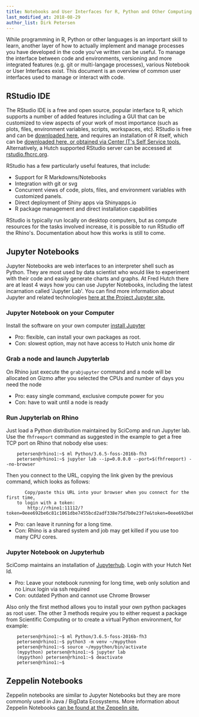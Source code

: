```yaml
---
title: Notebooks and User Interfaces for R, Python and Other Computing Languages
last_modified_at: 2018-08-29
author_list: Dirk Petersen
---
```

While programming in R, Python or other languages is an important skill to learn, another layer of how to actually implement and manage processes you have developed in the code you've written can be useful.  To manage the interface between code and environments, versioning and more integrated features (e.g. git or multi-langage processes), various Notebook or User Interfaces exist.  This document is an overview of common user interfaces used to manage or interact with code.  

## RStudio IDE
The RStudio IDE is a free and open source, popular interface to R, which supports a number of added features including a GUI that can be customized to view aspects of your work of most importance (such as plots, files, environment variables, scripts, workspaces, etc).  RStudio is free and can be [downloaded here](https://www.rstudio.com/), and requires an installation of R itself, which can be [downloaded here, or obtained via Center IT's Self Service tools.](https://cran.r-project.org/)  Alternatively, a Hutch supported RStudio server can be accessed at [rstudio.fhcrc.org](http://rstudio.fhcrc.org). <!-- Note, this is currently using http, not https, so not secure in its transfer of user passwords!  But, scicomp documenation (https://teams.fhcrc.org/sites/citwiki/SciComp/Pages/Rstudio%20Server,%20rstudio.fhcrc.org.aspx) states this is only accessible from within the Hutch, so is maybe ok?? -->

RStudio has a few particularly useful features, that include:
- Support for R Markdowns/Notebooks
- Integration with git or svg
- Concurrent views of code, plots, files, and environment variables with customized panels.  
- Direct deployment of Shiny apps via Shinyapps.io
- R package management and direct installation capabilities

RStudio is typically run locally on desktop computers, but as compute resources for the tasks involved increase, it is possible to run RStudio off the Rhino's.  Documentation about how this works is still to come.  

## Jupyter Notebooks

Jupyter Notebooks are web interfaces to an interpreter shell such as Python. They are most used by data scientist who would like to experiment with their code and easily generate charts and graphs. At Fred Hutch there are at least 4 ways how you can use Jupyter Notebooks, including the latest incarnation called 'Jupyter Lab'.  You can find more information about Jupyter and related technologies [here at the Project Jupyter site.](http://jupyter.org/)

### Jupyter Notebook on your Computer

Install the software on your own computer [install Jupyter](http://jupyter.org/install)

- Pro: flexible, can install your own packages as root.
- Con: slowest option, may not have access to Hutch unix home dir 

### Grab a node and launch Jupyterlab 

On Rhino just execute the `grabjupyter` command and a node will be allocated on Gizmo after you selected the CPUs and number of days you need the node

- Pro: easy single command, exclusive compute power for you
- Con: have to wait until a node is ready 

### Run Jupyterlab on Rhino

Just load a Python distribution maintained by SciComp and run Jupyter lab. Use the `fhfreeport` command as suggested in the example to get a free TCP port on Rhino that nobody else uses:

```
    petersen@rhino1:~$ ml Python/3.6.5-foss-2016b-fh3
    petersen@rhino1:~$ jupyter lab --ip=0.0.0.0 --port=$(fhfreeport) --no-browser
```

Then you connect to the URL, copying the link given by the previous command, which looks as follows:
```
       Copy/paste this URL into your browser when you connect for the first time,
    to login with a token:
        http://rhino1:11112/?token=0eee692be6c81c1061dbe7455bcd2adf338e75d7b0e23f7e&token=0eee692be6c81c1061dbe7455bcd2adf338e75d7b0e23f7e
```

- Pro: can leave it running for a long time.
- Con: Rhino is a shared system and job may get killed if you use too many CPU cores.


### Jupyter Notebook on Jupyterhub

SciComp maintains an installation of [Jupyterhub](https://jupyterhub.fhcrc.org/). Login with your Hutch Net Id.

- Pro: Leave your notebook runnning for long time, web only solution and no Linux login via ssh required
- Con: outdated Python and cannot use Chrome Browser 

Also only the first method allows you to install your own python packages as root user. The other 3 methods require you to either request a package from Scientific Computing or to create a virtual Python environment, for example:
```
    petersen@rhino1:~$ ml Python/3.6.5-foss-2016b-fh3
    petersen@rhino1:~$ python3 -m venv ~/mypython
    petersen@rhino1:~$ source ~/mypython/bin/activate
    (mypython) petersen@rhino1:~$ jupyter lab
    (mypython) petersen@rhino1:~$ deactivate
    petersen@rhino1:~$
```

## Zeppelin Notebooks

Zeppelin notebooks are similar to Jupyter Notebooks but they are more commonly used in Java / BigData Ecosystems. More information about Zeppelin Notebooks [can be found at the Zeppelin site.](https://zeppelin.apache.org/)
